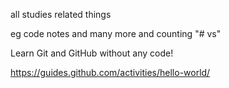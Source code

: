 all studies related things

eg code notes and many more and counting
"# vs" 


Learn Git and GitHub without any code!

https://guides.github.com/activities/hello-world/
